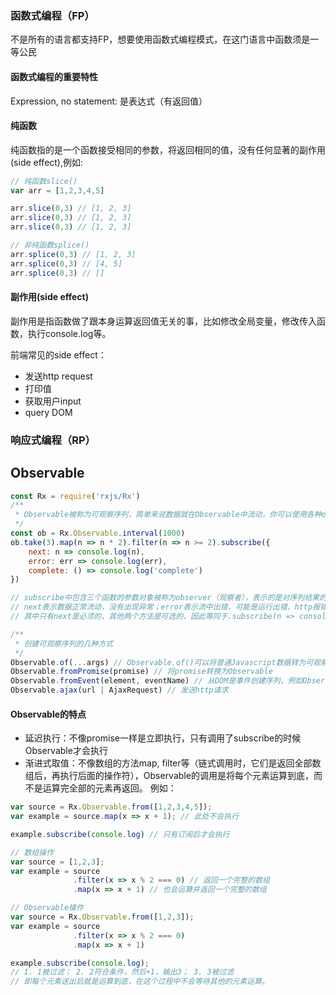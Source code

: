### 函数式编程（FP）
不是所有的语言都支持FP，想要使用函数式编程模式，在这门语言中函数须是一等公民
#### 函数式编程的重要特性
Expression, no statement: 是表达式（有返回值）
#### 纯函数
纯函数指的是一个函数接受相同的参数，将返回相同的值，没有任何显著的副作用(side effect),例如:
```javascript
// 纯函数slice()
var arr = [1,2,3,4,5]

arr.slice(0,3) // [1, 2, 3]
arr.slice(0,3) // [1, 2, 3]
arr.slice(0,3) // [1, 2, 3]

// 非纯函数splice()
arr.splice(0,3) // [1, 2, 3]
arr.splice(0,3) // [4, 5]
arr.splice(0,3) // []
```
#### 副作用(side effect)
副作用是指函数做了跟本身运算返回值无关的事，比如修改全局变量，修改传入函数，执行console.log等。

前端常见的side effect：
- 发送http request
- 打印值
- 获取用户input
- query DOM

### 响应式编程（RP） 


## Observable
```javascript
const Rx = require('rxjs/Rx')
/** 
 * Observable被称为可观察序列，简单来说数据就在Observable中流动，你可以使用各种operator对流处理，例如：
 */
const ob = Rx.Observable.interval(1000)
ob.take(3).map(n => n * 2).filter(n => n >= 2).subscribe({
    next: n => console.log(n),
    error: err => console.log(err),
    complete: () => console.log('complete')
}) 

// subscribe中包含三个函数的参数对象被称为observer（观察者），表示的是对序列结果的处理方式。
// next表示数据正常流动，没有出现异常；error表示流中出错，可能是运行出错，http报错等等；complete表示流结束，不再发射新的数据。
// 其中只有next是必须的，其他两个方法是可选的，因此等同于.subscribe(n => console.log(n))

/**
 * 创建可观察序列的几种方式
 */
Observable.of(...args) // Observable.of()可以将普通Javascript数据转为可观察序列。
Observable.fromPromise(promise) // 将promise转换为Observable
Observable.fromEvent(element, eventName) // 从DOM是事件创建序列，例如Observable.fromEvent($input, 'click')
Observable.ajax(url | AjaxRequest) // 发送http请求
```

#### Observable的特点
- 延迟执行：不像promise一样是立即执行，只有调用了subscribe的时候Observable才会执行
- 渐进式取值：不像数组的方法map, filter等（链式调用时，它们是返回全部数组后，再执行后面的操作符），Observable的调用是将每个元素运算到底，而不是运算完全部的元素再返回。
例如：
```javascript
var source = Rx.Observable.from([1,2,3,4,5]);
var example = source.map(x => x + 1); // 此处不会执行

example.subscribe(console.log) // 只有订阅后才会执行
```
```javascript
// 数组操作
var source = [1,2,3];
var example = source
              .filter(x => x % 2 === 0) // 返回一个完整的数组
              .map(x => x + 1) // 也会运算并返回一个完整的数组

// Observable操作
var source = Rx.Observable.from([1,2,3]);
var example = source
              .filter(x => x % 2 === 0)
              .map(x => x + 1)

example.subscribe(console.log);
// 1. 1被过滤； 2. 2符合条件，然后+1，输出3； 3. 3被过滤
// 即每个元素送出后就是运算到底，在这个过程中不会等待其他的元素运算。
```
